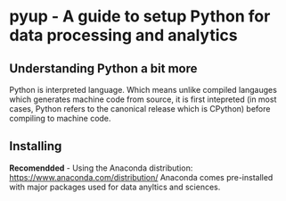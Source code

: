 # pyup - A guide to setup Python for data processing and analytics

## Understanding Python a bit more
Python is interpreted language. Which means unlike compiled langauges which generates machine code from source, it is first intepreted (in most cases, Python refers to the canonical release which is CPython) before compiling to machine code. 

## Installing
**Recomendded** - Using the Anaconda distribution: https://www.anaconda.com/distribution/
Anaconda comes pre-installed with major packages used for data anyltics and sciences.

